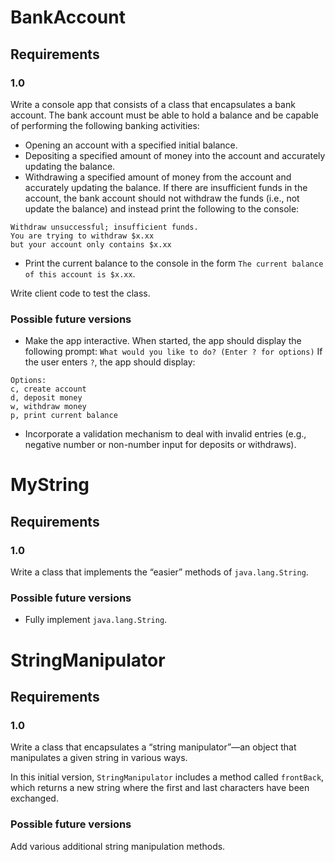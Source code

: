 # BankAccount
## Requirements
### 1.0
Write a console app that consists of a class that encapsulates a bank account. The bank account must be able to hold a balance and be capable of performing the following banking activities:
* Opening an account with a specified initial balance.
* Depositing a specified amount of money into the account and accurately updating the balance.
* Withdrawing a specified amount of money from the account and accurately updating the balance. If there are insufficient funds in the account, the bank account should not withdraw the funds (i.e., not update the balance) and instead print the following to the console:
```
Withdraw unsuccessful; insufficient funds.
You are trying to withdraw $x.xx
but your account only contains $x.xx
```
* Print the current balance to the console in the form `The current balance of this account is $x.xx`.

Write client code to test the class.
### Possible future versions
* Make the app interactive. When started, the app should display the following prompt: `What would you like to do? (Enter ? for options)` If the user enters `?`, the app should display:
```
Options:
c, create account
d, deposit money
w, withdraw money
p, print current balance
```
* Incorporate a validation mechanism to deal with invalid entries (e.g., negative number or non-number input for deposits or withdraws).

# MyString
## Requirements
### 1.0
Write a class that implements the “easier” methods of `java.lang.String`.
### Possible future versions
* Fully implement `java.lang.String`.

# StringManipulator
## Requirements
### 1.0
Write a class that encapsulates a “string manipulator”—an object that manipulates a given string in various ways.

In this initial version, `StringManipulator` includes a method called `frontBack`, which returns a new string where the first and last characters have been exchanged.

### Possible future versions
Add various additional string manipulation methods.